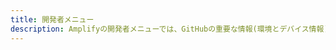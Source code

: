 ```yaml
---
title: 開発者メニュー
description: Amplifyの開発者メニューでは、GitHubの重要な情報(環境とデバイス情報)を自動的に課題の説明に追加することができます。 開発者メニューの設定、アクティベート、使用方法を学びます。
---
```


<inline-fragment platform="ios" src="~/lib/debugging/fragments/native_common/dev-menu/common.md"></inline-fragment> <inline-fragment platform="android" src="~/lib/debugging/fragments/native_common/dev-menu/common.md"></inline-fragment>